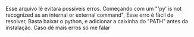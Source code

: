 Esse arquivo lê evitara possíveis erros. Começando com um "'py' is not recognized as an internal or external command", Esse erro é fácil de resolver, 
Basta baixar o python, e adicionar a caixinha do "PATH" antes da instalação. Caso dê mais erros só me falar
